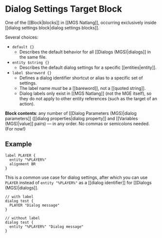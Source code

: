 # Dialog Settings Target Block

One of the [[Block|blocks]] in [[MGS Natlang]], occurring exclusively inside [[dialog settings block|dialog settings blocks]].

Several choices:

- `default {}`
	- Describes the default behavior for all [[Dialogs (MGS)|dialogs]] in the same file.
- `entity $string {}`
	- Describes the default dialog settings for a specific [[entities|entity]].
- `label $bareword {}`
	- Defines a dialog identifier shortcut or alias to a specific set of settings.
	- The label name *must* be a [[bareword]], not a [[quoted string]].
	- Dialog labels only exist in [[MGS Natlang]] (not the MGE itself), so they do not apply to other entity references (such as the target of an action).

**Block contents**: any number of [[Dialog Parameters (MGS)|dialog parameters]] ([[dialog properties|dialog property]] and [[Variables (MGS)|value]] pairs) — in any order. No commas or semicolons needed. (For now!)

## Example

```mgs
label PLAYER {
  entity "%PLAYER%"
  alignment BR
}
```

This is a common use case for dialog settings, after which you can use `PLAYER` instead of `entity "%PLAYER%"` as a [[dialog identifier]] for [[Dialogs (MGS)|dialogs]].

```mgs
// with label
dialog test {
  PLAYER "Dialog message"
}

// without label
dialog test {
  entity "%PLAYER%" "Dialog message"
}
```
